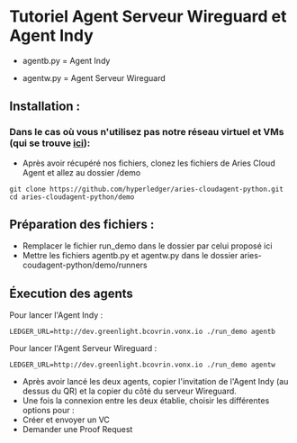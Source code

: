 # Tutoriel Agent Serveur Wireguard et Agent Indy

- agentb.py = Agent Indy

- agentw.py = Agent Serveur Wireguard

## Installation :
### Dans le cas où vous n'utilisez pas notre réseau virtuel et VMs  (qui se trouve [ici](https://github.com/Sixelas/PFE/tree/main/src/NEmu)):
- Après avoir récupéré nos fichiers, clonez les fichiers de Aries Cloud Agent et allez au dossier /demo
``` 
git clone https://github.com/hyperledger/aries-cloudagent-python.git
cd aries-cloudagent-python/demo

```

## Préparation des fichiers :
- Remplacer le fichier run_demo dans le dossier par celui proposé ici
- Mettre les fichiers agentb.py et agentw.py dans le dossier aries-coudagent-python/demo/runners

## Éxecution des agents
Pour lancer l'Agent Indy : 
```
LEDGER_URL=http://dev.greenlight.bcovrin.vonx.io ./run_demo agentb
```

Pour lancer l'Agent Serveur Wireguard : 
```
LEDGER_URL=http://dev.greenlight.bcovrin.vonx.io ./run_demo agentw
```

- Après avoir lancé les deux agents, copier l'invitation de l'Agent Indy (au dessus du QR) et la copier du côté du serveur Wireguard.
- Une fois la connexion entre les deux établie, choisir les différentes options pour :
- Créer et envoyer un VC
- Demander une Proof Request 
